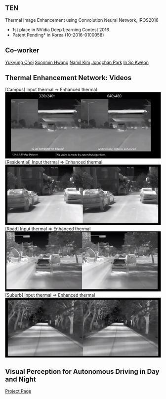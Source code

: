 
## TEN

Thermal Image Enhancement using Convolution Neural Network, IROS2016
- 1st place in NVidia Deep Learning Contest 2016
- Patent Pending* in Korea (10-2016-0100058)

## Co-worker
[Yukyung Choi](https://github.com/unizard)
[Soonmin Hwang](https://github.com/SoonminHwang)
[Namil Kim](https://github.com/nlkim0817)
[Jongchan Park](https://github.com/Jongchan)
[In So Kweon](https://rcv.kaist.ac.kr)

## Thermal Enhancement Network: Videos 

[Campus] Input thermal => Enhanced thermal
[![Campus](https://github.com/kaist-rcv/multispectral/blob/master/capture1.png)](https://youtu.be/WPjacBXYM_w)
[Residential] Input thermal => Enhanced thermal
[![Residential](https://github.com/kaist-rcv/multispectral/blob/master/capture2.PNG)](https://youtu.be/vXA5Wm9twCA)
[Road] Input thermal => Enhanced thermal
[![Road](https://github.com/kaist-rcv/multispectral/blob/master/capture3.PNG)](https://youtu.be/NEJa0_KuPpY)
[Suburb] Input thermal => Enhanced thermal
[![Suburb](https://github.com/kaist-rcv/multispectral/blob/master/capture4.PNG)](https://youtu.be/9CYuuitYZ8I)



## Visual Perception for Autonomous Driving in Day and Night
[Project Page](https://sites.google.com/site/ykchoicv/multispectral)
